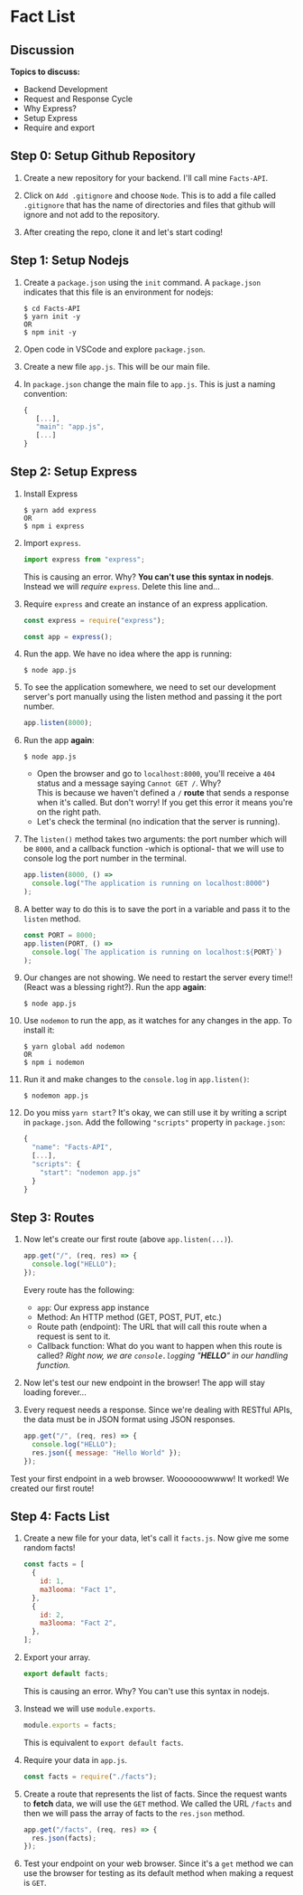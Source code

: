 # Fact List

## Discussion

**Topics to discuss:**

- Backend Development
- Request and Response Cycle
- Why Express?
- Setup Express
- Require and export

## Step 0: Setup Github Repository

1. Create a new repository for your backend. I'll call mine `Facts-API`.

2. Click on `Add .gitignore` and choose `Node`. This is to add a file called `.gitignore` that has the name of directories and files that github will ignore and not add to the repository.

3. After creating the repo, clone it and let's start coding!

## Step 1: Setup Nodejs

1. Create a `package.json` using the `init` command. A `package.json` indicates that this file is an environment for nodejs:

   ```shell
   $ cd Facts-API
   $ yarn init -y
   OR
   $ npm init -y
   ```

2. Open code in VSCode and explore `package.json`.

3. Create a new file `app.js`. This will be our main file.

4. In `package.json` change the main file to `app.js`. This is just a naming convention:

   ```javascript
   {
      [...],
      "main": "app.js",
      [...]
   }
   ```

## Step 2: Setup Express

1. Install Express

   ```shell
   $ yarn add express
   OR
   $ npm i express
   ```

2. Import `express`.

   ```javascript
   import express from "express";
   ```

   This is causing an error. Why? **You can't use this syntax in nodejs**. Instead we will _require_ `express`. Delete this line and...

3. Require `express` and create an instance of an express application.

   ```javascript
   const express = require("express");

   const app = express();
   ```

4. Run the app. We have no idea where the app is running:

   ```shell
   $ node app.js
   ```

5. To see the application somewhere, we need to set our development server's port manually using the listen method and passing it the port number.

   ```javascript
   app.listen(8000);
   ```

6. Run the app **again**:

   ```shell
   $ node app.js
   ```

   - Open the browser and go to `localhost:8000`, you'll receive a `404` status and a message saying `Cannot GET /`. Why?\
     This is because we haven't defined a `/` **route** that sends a response when it's called. But don't worry! If you get this error it means you're on the right path.
   - Let's check the terminal (no indication that the server is running).

7. The `listen()` method takes two arguments: the port number which will be `8000`, and a callback function -which is optional- that we will use to console log the port number in the terminal.

   ```javascript
   app.listen(8000, () =>
     console.log("The application is running on localhost:8000")
   );
   ```

8. A better way to do this is to save the port in a variable and pass it to the `listen` method.

   ```javascript
   const PORT = 8000;
   app.listen(PORT, () =>
     console.log(`The application is running on localhost:${PORT}`)
   );
   ```

9. Our changes are not showing. We need to restart the server every time!! (React was a blessing right?). Run the app **again**:

   ```shell
   $ node app.js
   ```

10. Use `nodemon` to run the app, as it watches for any changes in the app. To install it:

    ```shell
    $ yarn global add nodemon
    OR 
    $ npm i nodemon
    ```

11. Run it and make changes to the `console.log` in `app.listen()`:

    ```shell
    $ nodemon app.js
    ```

12. Do you miss `yarn start`? It's okay, we can still use it by writing a script in `package.json`. Add the following `"scripts"` property in `package.json`:

    ```javascript
    {
      "name": "Facts-API",
      [...],
      "scripts": {
        "start": "nodemon app.js"
      }
    }
    ```

## Step 3: Routes

1. Now let's create our first route (above `app.listen(...)`).

   ```javascript
   app.get("/", (req, res) => {
     console.log("HELLO");
   });
   ```

   Every route has the following:

   - `app`: Our express app instance
   - Method: An HTTP method (GET, POST, PUT, etc.)
   - Route path (endpoint): The URL that will call this route when a request is sent to it.
   - Callback function: What do you want to happen when this route is called? _Right now, we are `console.log`ging "**HELLO**" in our handling function._

2. Now let's test our new endpoint in the browser! The app will stay loading forever...

3. Every request needs a response. Since we're dealing with RESTful APIs, the data must be in JSON format using JSON responses.

   ```javascript
   app.get("/", (req, res) => {
     console.log("HELLO");
     res.json({ message: "Hello World" });
   });
   ```

Test your first endpoint in a web browser. Wooooooowwww! It worked! We created our first route!

## Step 4: Facts List

1. Create a new file for your data, let's call it `facts.js`. Now give me some random facts!

   ```javascript
   const facts = [
     {
       id: 1,
       ma3looma: "Fact 1",
     },
     {
       id: 2,
       ma3looma: "Fact 2",
     },
   ];
   ```

2. Export your array.

   ```js
   export default facts;
   ```

   This is causing an error. Why? You can't use this syntax in nodejs.

3. Instead we will use `module.exports`.

   ```js
   module.exports = facts;
   ```

   This is equivalent to `export default facts`.

4. Require your data in `app.js`.

   ```javascript
   const facts = require("./facts");
   ```

5. Create a route that represents the list of facts. Since the request wants to **fetch** data, we will use the `GET` method. We called the URL `/facts` and then we will pass the array of facts to the `res.json` method.

   ```javascript
   app.get("/facts", (req, res) => {
     res.json(facts);
   });
   ```

6. Test your endpoint on your web browser. Since it's a `get` method we can use the browser for testing as its default method when making a request is `GET`.
